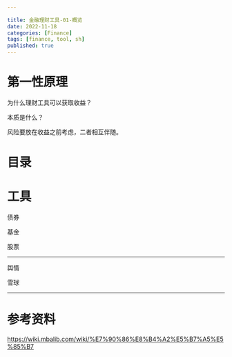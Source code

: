 ```yaml
---
 
title: 金融理财工具-01-概览
date: 2022-11-18
categories: [Finance] 
tags: [finance, tool, sh]
published: true
---
```


# 第一性原理

为什么理财工具可以获取收益？

本质是什么？

风险要放在收益之前考虑，二者相互伴随。

# 目录


# 工具

债券

基金

股票

-------------------------------------------------------------------

舆情


雪球

-------------------------------------------------------------------

# 参考资料

https://wiki.mbalib.com/wiki/%E7%90%86%E8%B4%A2%E5%B7%A5%E5%85%B7


